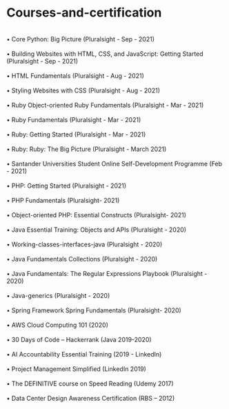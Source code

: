 # Courses-and-certification
<br>•	Core Python: Big Picture (Pluralsight - Sep - 2021)</br>
<br>•	Building Websites with HTML, CSS, and JavaScript: Getting Started (Pluralsight - Sep - 2021)</br>
<br>•	HTML Fundamentals (Pluralsight - Aug - 2021)</br>
<br>•	Styling Websites with CSS (Pluralsight - Aug - 2021)</br>
<br>•	Ruby Object-oriented Ruby Fundamentals (Pluralsight - Mar - 2021)</br>
<br>•	Ruby Fundamentals (Pluralsight - Mar - 2021)</br>
<br>•	Ruby: Getting Started (Pluralsight - Mar - 2021)</br>
<br>•	Ruby: Ruby: The Big Picture (Pluralsight - March 2021)</br>
<br>•	Santander Universities Student Online Self-Development Programme (Feb - 2021)</br>
<br>•	PHP: Getting Started (Pluralsight - 2021)</br>
<br>•	PHP Fundamentals (Pluralsight- 2021)</br>
<br>•	Object-oriented PHP: Essential Constructs (Pluralsight- 2021)</br>
<br>•	Java Essential Training: Objects and APIs (Pluralsight - 2020)</br>
<br>•	Working-classes-interfaces-java (Pluralsight - 2020)</br>
<br>•	Java Fundamentals Collections (Pluralsight - 2020)</br>
<br>•	Java Fundamentals: The Regular Expressions Playbook (Pluralsight - 2020)</br>
<br>•	Java-generics (Pluralsight - 2020)</br>
<br>•	Spring Framework Spring Fundamentals (Pluralsight- 2020)</br> 
<br>•	AWS Cloud Computing 101 (2020)</br>
<br>•	30 Days of Code – Hackerrank (Java 2019-2020)</br>
<br>•	AI Accountability Essential Training (2019 - LinkedIn)</br>
<br>•	Project Management Simplified (LinkedIn 2019)</br>
<br>•	The DEFINITIVE course on Speed Reading (Udemy 2017)</br>
<br>• Data Center Design Awareness Certification (RBS – 2012)</br>


